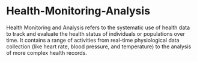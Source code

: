 # Health-Monitoring-Analysis
Health Monitoring and Analysis refers to the systematic use of health data to track and evaluate the health status of individuals or populations over time. It contains a range of activities from real-time physiological data collection (like heart rate, blood pressure, and temperature) to the analysis of more complex health records.
